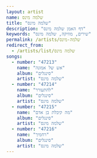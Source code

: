 ```yaml
---
layout: artist
name: שלמה מינס
title: "שלמה מינס"
description: "דף האמן שלמה מינס"
keywords: "שירים, מוזיקה, שלמה מינס"
permalink: /artists/שלמה-מינס
redirect_from:
  - /artists/list/שלמה מינס
songs:
  - number: "47213"
    name: "אש של אמונה"
    album: "סינגלים"
    artist: "שלמה מינס"
  - number: "47214"
    name: "להתעורר"
    album: "סינגלים"
    artist: "שלמה מינס"
  - number: "47215"
    name: "מה קיבלת בן אדם"
    album: "סינגלים"
    artist: "שלמה מינס"
  - number: "47216"
    name: "רחמיך"
    album: "סינגלים"
    artist: "שלמה מינס"
---
```

